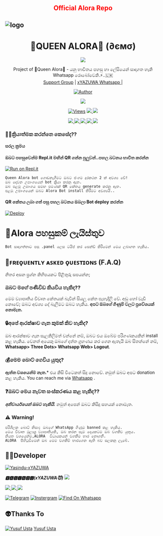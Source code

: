 <h2 align="center" style="color:red;">Official Alora Repo<h2>
    
</a>          


</a>

![logo](https://i.ibb.co/J2rwPPj/20211107-201343.jpg)
<h1 align="center"><b> 🔹QUEEN ALORA🔹 (∂ємσ) </b></h1>

</a>
             
<p align="center">
  <img src="https://readme-typing-svg.herokuapp.com/?lines=Welcome+to+Queen+Alora&font=Fira%20Code&center=true&width=380&height=50">

</a>
<p align="center">
    Project of  🔹Queen Alora🔺 - යනු භාවිතය පහසු හා ලේසියෙන් සාදාගත හැකි Whatsapp රොබෝවෙකි.⚡..🇱🇰
    <br>
        <a href="https://chat.whatsapp.com/">Support Group</a> |
        <a href="https://Wa.me/+94762175136">xYAZUWA Whatsapp </a> |
   </a>    
        
  <p align="center">
<a href="https://t.me/alorawa"><img title="Author" src="https://img.shields.io/badge/BOT -CHANNEL-/JulieMwol?color=blue&style=for-the-badge&logo=telegram"></a>
</p>
   </a>
</p>
<p align="center">
  <a href="https://github.com/xYAZUWA/QueenAlora.>
    <img src="https://img.shields.io/docker/pulls/fusuf/whatsasena?style=flat-square"/></a>
  
  </a>
  <a href="https://github.com/xYAZUWA/QueenAlora.">
    <img src="https://img.shields.io/docker/image-size/fusuf/whatsasena?style=flat-square">
    
  </a>
</p>

<p align="center">
  <a href="https://github.com/xYAZUWA/QueenAlora.">
    <img src="https://hits.seeyoufarm.com/api/count/incr/badge.svg?url=https%3A%2F%2Fgithub.com%2FxYAZUWA2%2FQueenAlora.&count_bg=%2379C83D&title_bg=%23555555&icon=gitpod.svg&icon_color=%23E7E7E7&title=Views&edge_flat=false" alt="Views"/></a>
  
  </a>
  <a href="https://github.com/xYAZUWA/QueenAlora.fork">
    <img src="https://img.shields.io/github/forks/xYAZUWA/QueenAlora.?label=Fork&style=social">
    
  </a>
  <a href="https://github.com/xYAZUWA/QueenAlora./stargazers">
    <img src="https://img.shields.io/github/stars/xYAZUWA/QueenAlora.?style=social">
  </a>
</p>

<p align="center">
  <a href="httsp://github.com/xYAZUWA/QueenAlora.">
    <img src="https://img.shields.io/github/repo-size/phaticusthiccy/WhatsAsenaDuplicated?color=purple&label=Repo%20Boyutu&style=plastic">

  </a>
  <a href="https://github.com/phaticusthiccy/WhatsAsenaDuplicated/blob/master/LICENSE">
    <img src="https://img.shields.io/github/license/phaticusthiccy/WhatsAsenaDuplicated?color=purple&label=License&style=plastic">

  </a>
  <a href="https://github.com/phaticusthiccy/WhatsAsenaDuplicated">
    <img src="https://img.shields.io/github/languages/top/phaticusthiccy/WhatsAsenaDuplicated?color=purple&label=Javascript&style=plastic">

  </a>
  <a href="https://github.com/phaticusthiccy">
    <img src="https://img.shields.io/static/v1?label=Author&message=x%20YAZUWA&color=purple&style=plastic">

  </a>
  <a href="https://wa.me/94762175136">
    <img src="https://img.shields.io/badge/Contact%20Me%20On%20Whatsapp-x%20Yazuwa%20-purple&style=plastic">

  </a>
</p>

### 👩‍🦰ක්‍රියාත්මක කරන්නෙ කෙසේද??

#### සරල ක්‍රමය

#### ඔබට පහසුවෙන්ම Repl.it මඟින් QR ගන්න පුලුවන්..පහල  බටනය භාවිත කරන්න
[![Run on Repl.it](https://repl.it/badge/github/quiec/whatsasena)](https://replit.com/@xYAZUWA/AloraBotQR)
```
Queen Alora bot ගොඩනැගීමට ඔබට ජංගම දුරකථන 2 ක් අවශ්‍ය වේ!
ඔබ දෙවන උපාංගයෙන් bot ක්‍රියා කරනු ඇත. 
ඔබ පළමු උපාංගය සමඟ පමණක් QR කේතය generate කරනු ඇත.
පළමු උපාංගයෙන් ඔබට Alora Bot install කිරීමට අවශ්‍යයි..
```
#### QR කේතය ලබා ගත් පසු පහල බටනය ඔබලා Bot deploy කරන්න
[![Deploy](https://www.herokucdn.com/deploy/button.svg)](https://dashboard.heroku.com/new?&template=https://github.com/xYAZUWA/AmazoneAlora)

# 🌺Alora පහසුකම් ලැයිස්තුව
    Bot සාදාගත්තාට පසු .panel ලෙස ටයිප් කර සෙන්ඩ් කිරිමෙන් මෙය ලබාගත හැකිය.
 

## 🌺ꜰʀᴇǫᴜᴇɴᴛʟʏ ᴀꜱᴋᴇᴅ ǫᴜᴇꜱᴛɪᴏɴꜱ (F.A.Q)
නිතර අසන ප්‍රශ්න කිහිපයකට පිළිතුරු සපයන්න;

### ඔබට මගේ පණිවිඩ කියවිය හැකිද??
මෙම ව්‍යාපෘතිය විවෘත කේතයක් බැවින් සියලු කේත පැහැදිලි වේ. අඩු හෝ වැඩි නොවේ; ඔබට අවශ්‍ය දේ බැලීමට ඔබට හැකිය. **අපට ඔබගේ ගිණුම් වලට ප්‍රවේශයක් නොමැත.**

### 🔒අපේ ආරක්ෂාව ගැන කුමක් කිව හැකිද?
ඔබ ආරක්ෂාව ගැන සැලකිලිමත් වන්නේ නම්, ඔබට එය ඔබේම පරිගණකයකින් install කළ හැකිය. වෙනත් අයෙකු ඔබගේ දත්ත ග්‍රහණය කර ගෙන ඇතැයි ඔබ සිතන්නේ නම්, **Whatsapp> Three Dots> Whatsapp Web> Logout**.

### 💰මෙම බොට් ගෙවිය යුතුද?
**ඇත්ත වශයෙන්ම නැත.*** එය කිසි විටෙකත් සිදු නොවේ. නමුත් ඔබට අපට donation කළ හැකිය. You can reach me via [Whatsapp](https://wa.me/+94762175136) .

### ❓ඔබට මෙය නැවත සංස්කරණය කළ හැකිද??
***අනිවාර්යයෙන් ඔබට හැකියි.*** නමුත් අපෙන් ඔබට කිසිදු සහයක් නොමැත.

### ⚠️ Warning! 
```
පරිශීලක බොට් නිසා; ඔබගේ WhatsApp ගිණුම banned කළ හැකිය.
මෙය විවෘත මූලාශ්‍ර ව්‍යාපෘතියකි, ඔබ කරන සෑම දෙයකටම ඔබ වගකිව යුතුය. 
නියත වශයෙන්ම,ALORA  විධායකයන් වගකීම භාර නොගනී.
ALORA  පිහිටුවීමෙන් ඔබ මෙම වගකීම් භාරගෙන ඇති බව සලකනු ලැබේ.
```

## 👨‍💻Developer

[![Yasindu-xYAZUWA](https://github.com/xYAZUWA.png?size=100)](https://https://youtu.be/mcEeIspWOpY)

 ***🆈🅰🆂🅸🅽🅳🆄(xYAZUWA😈)***
<a href="https://Wa.me/+94762175136">
    <img src="https://img.shields.io/badge/FindOn%20whatsapp-purple&style=plastic">
  
  </a>

<a href="https://Wa.me/+14382551507">
    <img src="https://img.shields.io/badge/FindOn%20Whatsapp-purple&style=plastic">
  
  </a>

<a href="https://Wa.me/+17722181933">
    <img src="https://img.shields.io/badge/FindOn%20Whatsapp-purple&style=plastic">
  
  </a>

<a href="https://Wa.me/+17723534981">
    <img src="https://img.shields.io/badge/FindOn%20Whatsapp-purple&style=plastic">
  
  </a>

[![Telegram](https://img.shields.io/badge/FindOn-Telegram-green.svg)](https://t.me/)
[![Instergram](https://img.shields.io/badge/FindOn-Instergram-green.svg)](https://instergram.com/)
[![Find On Whatsapp ](https://img.shields.io/badge/Findon-whatsapp-red.svg)](https://Wa.me/+94762175136)


## 👽Thanks To
[![Yusuf Usta](https://github.com/yusufusta.png?size=50)](https://t.me/fusufs)
[Yusuf Usta](https://t.me/fusufs)


